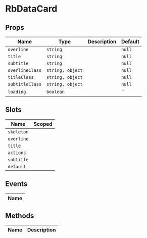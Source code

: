 # RbDataCard

> 

## Props

| Name       | Type          | Description     | Default                  |
|------------|---------------|-----------------|--------------------------|
| `overline` | `string` |  | `null` |
| `title` | `string` |  | `null` |
| `subtitle` | `string` |  | `null` |
| `overlineClass` | `string, object` |  | `null` |
| `titleClass` | `string, object` |  | `null` |
| `subtitleClass` | `string, object` |  | `null` |
| `loading` | `boolean` |  | `` |

## Slots

| Name       | Scoped        |
|------------|---------------|
| `skeleton` |  |
| `overline` |  |
| `title` |  |
| `actions` |  |
| `subtitle` |  |
| `default` |  |

## Events

| Name       |
|------------|

## Methods

| Name       | Description     |
|------------|-----------------|
